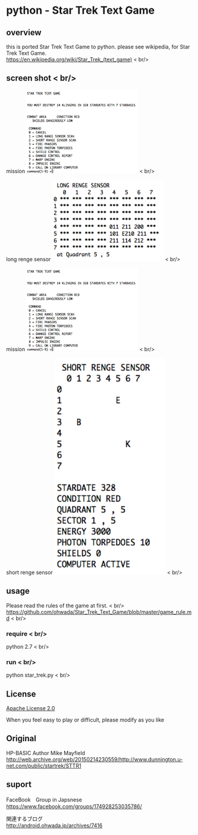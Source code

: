 # python - Star Trek Text Game

## overview
this is ported Star Trek Text Game to python.
please see wikipedia, for Star Trek Text Game. <br/>
https://en.wikipedia.org/wiki/Star_Trek_(text_game) < br/>

## screen shot < br/>

mission
<img src="https://github.com/ohwada/Star_Trek_Text_Game/blob/master/python/docs/screenshot_python_mission.png" width="300" />  < br/>

long renge sensor
<img src="https://github.com/ohwada/Star_Trek_Text_Game/blob/master/python/docs/screenshot_python_long_sensor.png" width="300" />  < br/>

mission
<img src="https://github.com/ohwada/Star_Trek_Text_Game/blob/master/python/docs/screenshot_python_mission.png" width="300" />  < br/>

short renge sensor
<img src="https://github.com/ohwada/Star_Trek_Text_Game/blob/master/python/docs/screenshot_python_short_sensor.png" width="300" />  < br/>

## usage

Please read the rules of the game at first.  < br/>
https://github.com/ohwada/Star_Trek_Text_Game/blob/master/game_rule.md < br/>

### require < br/>
python 2.7 < br/>

### run < br/>
python star_trek.py < br/>

## License 
[Apache License 2.0](https://www.apache.org/licenses/LICENSE-2.0)

When you feel easy to play or difficult, please modify as you like <br/>

## Original
HP-BASIC Author Mike Mayfield
http://web.archive.org/web/20150214230559/http://www.dunnington.u-net.com/public/startrek/STTR1

## suport <br/>
FaceBook　Group in Japsnese <br/>
https://www.facebook.com/groups/174928253035786/

関連するブログ <br/>
http://android.ohwada.jp/archives/7416 <br/>
